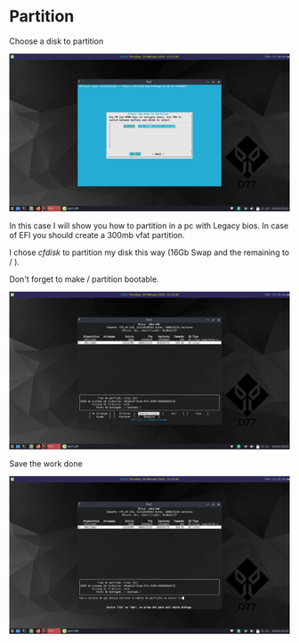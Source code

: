 # Partition

Choose a disk to partition

![19](./19.png)

In this case I will show you how to partition in a pc with Legacy bios. In case of EFI you should create a 300mb vfat partition.

I chose *cfdisk* to partition my disk this way (16Gb Swap and the remaining to / ).

Don't forget to make / partition bootable.

![20](./20.png)
 
Save the work done

![21](./21.png)

